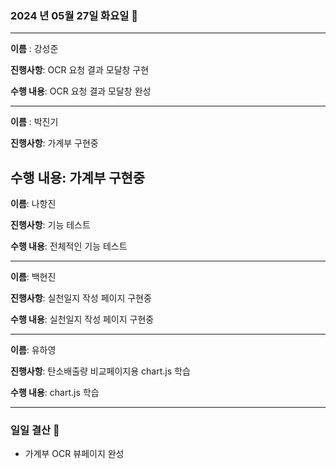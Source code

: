 ### 2024 년 05월 27일 화요일 📆

---

**이름** : 강성준

**진행사항**: OCR 요청 결과 모달창 구현

**수행 내용**: OCR 요청 결과 모달창 완성

---

**이름** : 박진기

**진행사항**: 가계부 구현중

**수행 내용**: 가계부 구현중
---

**이름**: 나항진

**진행사항**: 기능 테스트

**수행 내용**: 전체적인 기능 테스트

---

**이름**: 백현진

**진행사항**: 실천일지 작성 페이지 구현중

**수행 내용**: 실천일지 작성 페이지 구현중


---

**이름**: 유하영

**진행사항**: 탄소배출량 비교페이지용 chart.js 학습

**수행 내용**:  chart.js 학습

---

### 일일 결산 📝
- 가계부 OCR 뷰페이지 완성